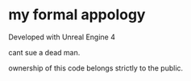 # my formal appology

Developed with Unreal Engine 4

cant sue a dead man.

ownership of this code belongs strictly to the public.
